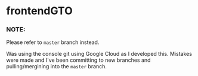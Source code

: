 # frontendGTO

### NOTE:
Please refer to `master` branch instead.

Was using the console git using Google Cloud as I developed this.
Mistakes were made and I've been committing to new branches and pulling/mergining into the `master` branch.
